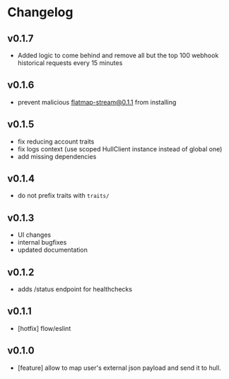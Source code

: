 # Changelog

## v0.1.7
- Added logic to come behind and remove all but the top 100 webhook historical requests every 15 minutes

## v0.1.6
- prevent malicious flatmap-stream@0.1.1 from installing

## v0.1.5

- fix reducing account traits
- fix logs context (use scoped HullClient instance instead of global one)
- add missing dependencies

## v0.1.4

- do not prefix traits with `traits/`

## v0.1.3

- UI changes
- internal bugfixes
- updated documentation

## v0.1.2

- adds /status endpoint for healthchecks

## v0.1.1

- [hotfix] flow/eslint

## v0.1.0

- [feature] allow to map user's external json payload and send it to hull.
